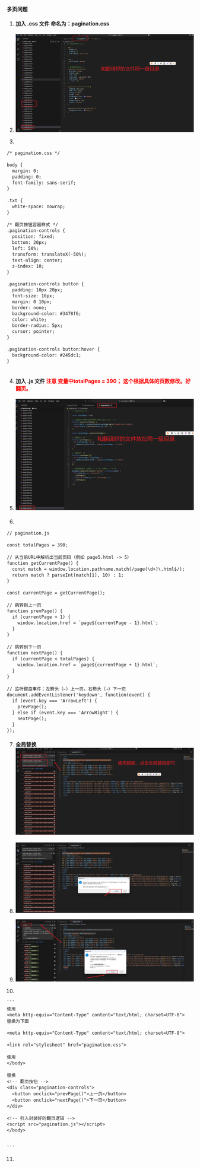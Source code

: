 #### 多页问题

1. #### 加入 .css 文件  命名为：pagination.css

2. ![image-20250614141945361](./assets/image-20250614141945361.png)

3. 

   ```
   /* pagination.css */
   
   body {
     margin: 0;
     padding: 0;
     font-family: sans-serif;
   }
   
   .txt {
     white-space: nowrap;
   }
   
   /* 翻页按钮容器样式 */
   .pagination-controls {
     position: fixed;
     bottom: 20px;
     left: 50%;
     transform: translateX(-50%);
     text-align: center;
     z-index: 10;
   }
   
   .pagination-controls button {
     padding: 10px 20px;
     font-size: 16px;
     margin: 0 10px;
     border: none;
     background-color: #3478f6;
     color: white;
     border-radius: 5px;
     cursor: pointer;
   }
   
   .pagination-controls button:hover {
     background-color: #245dc1;
   }
   
   
   ```

   

4. #### 加入 .js 文件 <font color="red">注意 变量中totalPages = 390； 这个根据具体的页数修改。好翻页。</font>

5. #### ![image-20250614142047634](./assets/image-20250614142047634.png)

6. 

   ```
   // pagination.js
   
   const totalPages = 390;
   
   // 从当前URL中解析出当前页码（例如 page5.html -> 5）
   function getCurrentPage() {
     const match = window.location.pathname.match(/page(\d+)\.html$/);
     return match ? parseInt(match[1], 10) : 1;
   }
   
   const currentPage = getCurrentPage();
   
   // 跳转到上一页
   function prevPage() {
     if (currentPage > 1) {
       window.location.href = `page${currentPage - 1}.html`;
     }
   }
   
   // 跳转到下一页
   function nextPage() {
     if (currentPage < totalPages) {
       window.location.href = `page${currentPage + 1}.html`;
     }
   }
   
   // 监听键盘事件：左箭头（←）上一页，右箭头（→）下一页
   document.addEventListener('keydown', function(event) {
     if (event.key === 'ArrowLeft') {
       prevPage();
     } else if (event.key === 'ArrowRight') {
       nextPage();
     }
   });
   
   ```

   

7. #### 全局替换 ![image-20250614142327461](./assets/image-20250614142327461.png)

8. ![image-20250614142418227](./assets/image-20250614142418227.png)

9. ![image-20250614142538940](./assets/image-20250614142538940.png)

10. 

    ```
    使用 
    <meta http-equiv="Content-Type" content="text/html; charset=UTF-8">
    替换为下面
    
    <meta http-equiv="Content-Type" content="text/html; charset=UTF-8">
    
    <link rel="stylesheet" href="pagination.css">
    
    使用 
    </body>
    
    替换
    <!-- 翻页按钮 -->
    <div class="pagination-controls">
      <button onclick="prevPage()">上一页</button>
      <button onclick="nextPage()">下一页</button>
    </div>
    
    <!-- 引入封装好的翻页逻辑 -->
    <script src="pagination.js"></script>
    </body>
    
    
    ```

    

11. 